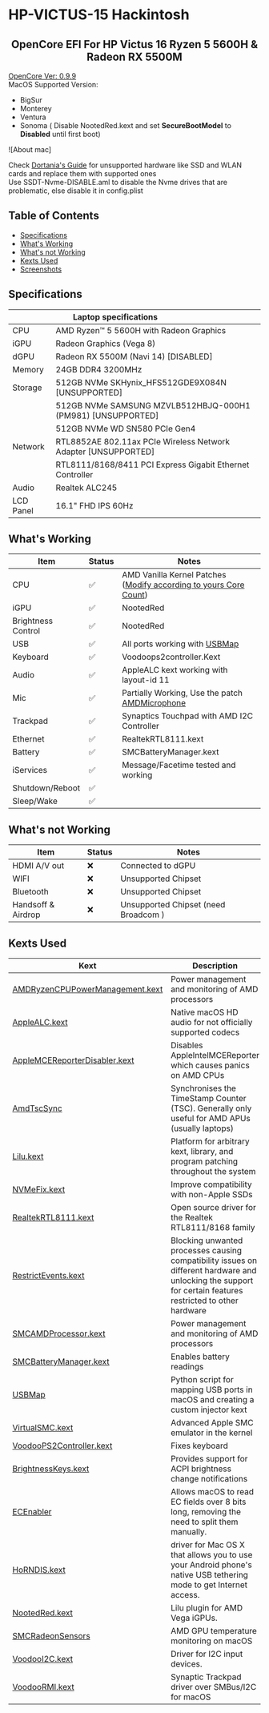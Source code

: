 # HP-VICTUS-15 Hackintosh


<h2 align="center"> OpenCore EFI For HP Victus 16 Ryzen 5 5600H & Radeon RX 5500M</h2>
 <a href="https://github.com/acidanthera/OpenCorePkg/releases"> OpenCore Ver: 0.9.9 </a> </br>
 MacOS Supported Version: 
 
*   BigSur
*   Monterey
*   Ventura
*   Sonoma ( Disable NootedRed.kext and set **SecureBootModel** to **Disabled** until first boot)

![About mac]

Check [Dortania's Guide](https://dortania.github.io/Anti-Hackintosh-Buyers-Guide/) for unsupported hardware like SSD and WLAN cards and replace them with supported ones<br/>
Use SSDT-Nvme-DISABLE.aml to disable the Nvme drives that are problematic, else disable it in config.plist 

## Table of Contents

*   [Specifications](#specifications)
*   [What's Working](#whats-working)
*   [What's not Working](#whats-not-working)
*   [Kexts Used](#kexts-used)
*   [Screenshots](#screenshots)

## Specifications
|                 | ‎ ‎ ‎ ‎ ‎ ‎ ‎ ‎ Laptop specifications‎ ‎ ‎ ‎ ‎ ‎ ‎ ‎ ‎ ‎ ‎ ‎ ‎ ‎ ‎ ‎ ‎ ‎ ‎ ‎ ‎ ‎ ‎ ‎ ‎ ‎ ‎ ‎ ‎ ‎ ‎ ‎ ‎ ‎ ‎ ‎ ‎ ‎ ‎ ‎ ‎              |
| ----------------------- | :------------------------------------------------------------------------- |   
| CPU                     | AMD Ryzen™ 5 5600H with Radeon Graphics                                    |
| iGPU                    | Radeon Graphics (Vega 8)                                                   |
| dGPU                    | Radeon RX 5500M (Navi 14) [DISABLED]                                     |
| Memory                  | 24GB DDR4 3200MHz                                                          |
| Storage                 | 512GB NVMe SKHynix_HFS512GDE9X084N   [UNSUPPORTED] |
||512GB NVMe SAMSUNG MZVLB512HBJQ-000H1 (PM981)   [UNSUPPORTED]                                                           |
||512GB NVMe WD SN580 PCIe Gen4                                                          |
| Network                 | RTL8852AE 802.11ax PCIe Wireless Network Adapter [UNSUPPORTED]                         | 
|| RTL8111/8168/8411 PCI Express Gigabit Ethernet Controller|
| Audio|Realtek ALC245|
|LCD Panel| 16.1" FHD IPS 60Hz|

## What's Working

| Item | Status | Notes |
| --- | --- | --- |
| CPU | ✅ | AMD Vanilla Kernel Patches ([Modify according to yours Core Count](https://github.com/AMD-OSX/AMD_Vanilla)) |
| iGPU | ✅ | NootedRed |
| Brightness Control | ✅ | NootedRed |
| USB | ✅ | All ports working with [USBMap](https://github.com/corpnewt/USBMap "USBMap")|
| Keyboard | ✅ | Voodoops2controller.Kext |
| Audio | ✅ | AppleALC kext working with layout-id 11 |
| Mic | ✅ | Partially Working, Use the patch [AMDMicrophone](https://github.com/qhuyduong/AMDMicrophone) |
| Trackpad | ✅ | Synaptics Touchpad with AMD I2C Controller |
| Ethernet | ✅ | RealtekRTL8111.kext |
| Battery | ✅ | SMCBatteryManager.kext |
| iServices | ✅ | Message/Facetime tested and working |
| Shutdown/Reboot | ✅ | |
| Sleep/Wake | ✅ | |

## What's not Working

| Item | Status | Notes |
| --- | --- | --- |
| HDMI A/V out | ❌ | Connected to dGPU  |
| WIFI | ❌ | Unsupported Chipset |
| Bluetooth | ❌ | Unsupported Chipset |
|Handsoff & Airdrop|❌| Unsupported Chipset (need Broadcom )

## Kexts Used

| Kext | Description |
| --- | --- |
| [AMDRyzenCPUPowerManagement.kext](https://github.com/trulyspinach/SMCAMDProcessor) | Power management and monitoring of AMD processors |
| [AppleALC.kext](https://github.com/acidanthera/AppleALC) | Native macOS HD audio for not officially supported codecs |
| [AppleMCEReporterDisabler.kext](https://files.amd-osx.com/AppleMCEReporterDisabler.kext.zip) | Disables AppleIntelMCEReporter which causes panics on AMD CPUs |
| [AmdTscSync](https://github.com/naveenkrdy/AmdTscSync"AmdTscSync") | Synchronises the TimeStamp Counter (TSC). Generally only useful for AMD APUs (usually laptops) |
| [Lilu.kext](https://github.com/acidanthera/Lilu) | Platform for arbitrary kext, library, and program patching throughout the system |
| [NVMeFix.kext](https://github.com/acidanthera/NVMeFix) | Improve compatibility with non-Apple SSDs |
| [RealtekRTL8111.kext](https://github.com/Mieze/RTL8111_driver_for_OS_X) | Open source driver for the Realtek RTL8111/8168 family |
| [RestrictEvents.kext](https://github.com/acidanthera/RestrictEvents) | Blocking unwanted processes causing compatibility issues on different hardware and unlocking the support for certain features restricted to other hardware |
| [SMCAMDProcessor.kext](https://github.com/trulyspinach/SMCAMDProcessor) | Power management and monitoring of AMD processors |
| [SMCBatteryManager.kext](https://github.com/acidanthera/VirtualSMC) | Enables battery readings |
| [USBMap](https://github.com/corpnewt/USBMap "USBMap") | Python script for mapping USB ports in macOS and creating a custom injector kext |
| [VirtualSMC.kext](https://github.com/acidanthera/VirtualSMC) | Advanced Apple SMC emulator in the kernel |
| [VoodooPS2Controller.kext](https://github.com/acidanthera/VoodooPS2) | Fixes keyboard |
|[BrightnessKeys.kext](https://github.com/acidanthera/BrightnessKeys)|Provides support for ACPI brightness change notifications|
|[ECEnabler](https://github.com/1Revenger1/ECEnabler)|Allows macOS to read EC fields over 8 bits long, removing the need to split them manually. |
|[HoRNDIS.kext](https://github.com/jwise/HoRNDIS)|driver for Mac OS X that allows you to use your Android phone's native USB tethering mode to get Internet access.|
|[NootedRed.kext](https://github.com/ChefKissInc/NootedRed)|Lilu plugin for AMD Vega iGPUs.|
|[SMCRadeonSensors](https://github.com/ChefKissInc/SMCRadeonSensors)|AMD GPU temperature monitoring on macOS|
|[VoodooI2C.kext](https://chefkissinc.github.io/Extras/Kexts/VoodooI2C.zip)|Driver for I2C input devices.|
|[VoodooRMI.kext](https://github.com/VoodooSMBus/VoodooRMI)|Synaptic Trackpad driver over SMBus/I2C for macOS|
